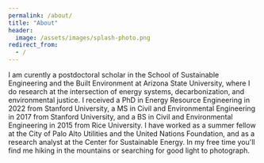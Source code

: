 ```yaml
---
permalink: /about/
title: "About"
header:
  image: /assets/images/splash-photo.png
redirect_from:
  - /
---
```


I am curently a postdoctoral scholar in the School of Sustainable Engineering and the Built Environment at Arizona State University, where I do research at the intersection of energy systems, decarbonization, and environmental justice. I received a PhD in Energy Resource Engineering in 2022 from Stanford University, a MS in Civil and Environmental Engineering in 2017 from Stanford University, and a BS in Civil and Environmental Engineering in 2015 from Rice University. I have worked as a summer fellow at the City of Palo Alto Utilities and the United Nations Foundation, and as a research analyst at the Center for Sustainable Energy. In my free time you'll find me hiking in the mountains or searching for good light to photograph. 


